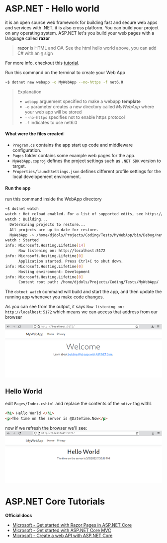 # ASP.NET - Hello world

it is an open source web framework for building fast and secure web apps and services with .NET, it is also cross platform. You can build your project on any operating system.
ASP.NET let's you build your web pages with a language called **razor**

> **razor** is HTML and C#. See the html hello world above, you can add C# with an `@` sign

For more info, checkout this [tutorial](https://dotnet.microsoft.com/en-us/learn/aspnet/hello-world-tutorial/intro).

Run this command on the terminal to create your Web App
```bash
~$ dotnet new webapp -o MyWebApp --no-https -f net6.0
```

> Explanation
> - `webapp` arguement specified to make a webapp **template**
> - `-o` parameter creates a new directory called *MyWebApp* where your web app will be stored
> - `--no-https` specifies not to enable https protocol
> - `-f` indicates to use net6.0

#### What were the files created
- `Program.cs` contains the app start up code and middleware configuration.
- `Pages` folder contains some example web pages for the app.
- `MyWebApp.csproj` defines the project settings such as `.NET SDK` version to target.
- `Properties/launchSettings.json` defines different profile settings for the local developement environment.

#### Run the app
run this command inside the WebApp directory
```bash
~$ dotnet watch
watch : Hot reload enabled. For a list of supported edits, see https://aka.ms/dotnet/hot-reload. Press "Ctrl + R" to restart.
watch : Building...
  Determining projects to restore...
  All projects are up-to-date for restore.
  MyWebApp -> /home/djdols/Projects/Coding/Tests/MyWebApp/bin/Debug/net6.0/MyWebApp.dll
watch : Started
info: Microsoft.Hosting.Lifetime[14]
      Now listening on: http://localhost:5172
info: Microsoft.Hosting.Lifetime[0]
      Application started. Press Ctrl+C to shut down.
info: Microsoft.Hosting.Lifetime[0]
      Hosting environment: Development
info: Microsoft.Hosting.Lifetime[0]
      Content root path: /home/djdols/Projects/Coding/Tests/MyWebApp/
```

The `dotnet watch` command will build and start the app, and then update the running app whenever you make code changes. 

As you can see from the output, it says `Now listening on: http://localhost:5172` which means we can access that address from our browser

![accessing the listening address](.imgs/browsersc.png)

## Hello World

edit `Pages/Index.cshtml` and replace the contents of the `<div>` tag withL

```html
<h1> Hello World </h1>
<p>The time on the server is @DateTime.Now</p>
```

now if we refresh the browser we'll see:
![Hello world in browser](.imgs/browsersc2.png)

# ASP.NET Core Tutorials

**Official docs**
- [Microsoft - Get started with Razor Pages in ASP.NET Core](https://docs.microsoft.com/en-us/aspnet/core/tutorials/razor-pages/razor-pages-start?view=aspnetcore-6.0&tabs=visual-studio)
- [Microsoft - Get started with ASP.NET Core MVC](https://docs.microsoft.com/en-us/aspnet/core/tutorials/first-mvc-app/start-mvc?WT.mc_id=dotnet-35129-website&view=aspnetcore-6.0&tabs=visual-studio-code)
- [Microsoft - Create a web API with ASP.NET Core](https://docs.microsoft.com/en-us/aspnet/core/tutorials/first-web-api?tabs=visual-studio-code&WT.mc_id=dotnet-35129-website&view=aspnetcore-6.0)